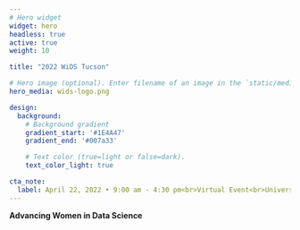 ```yaml
---
# Hero widget
widget: hero
headless: true
active: true
weight: 10

title: "2022 WiDS Tucson"

# Hero image (optional). Enter filename of an image in the `static/media/` folder.
hero_media: wids-logo.png

design:
  background:
    # Background gradient
    gradient_start: '#1E4A47'
    gradient_end: '#007a33'

    # Text color (true=light or false=dark).
    text_color_light: true

cta_note:
  label: April 22, 2022 • 9:00 am - 4:30 pm<br>Virtual Event<br>University of Arizona
---
```


**Advancing Women in Data Science**
